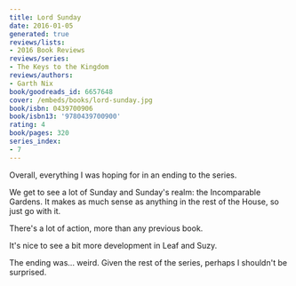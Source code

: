 ```yaml
---
title: Lord Sunday
date: 2016-01-05
generated: true
reviews/lists:
- 2016 Book Reviews
reviews/series:
- The Keys to the Kingdom
reviews/authors:
- Garth Nix
book/goodreads_id: 6657648
cover: /embeds/books/lord-sunday.jpg
book/isbn: 0439700906
book/isbn13: '9780439700900'
rating: 4
book/pages: 320
series_index:
- 7
---
```

Overall, everything I was hoping for in an ending to the series.  

We get to see a lot of Sunday and Sunday's realm: the Incomparable Gardens. It makes as much sense as anything in the rest of the House, so just go with it.  

<!--more-->

There's a lot of action, more than any previous book.  

It's nice to see a bit more development in Leaf and Suzy.  

The ending was... weird. Given the rest of the series, perhaps I shouldn't be surprised.